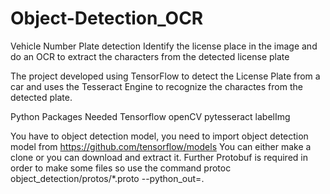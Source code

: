 # Object-Detection_OCR
Vehicle Number Plate detection 
Identify the license place in the image and do an OCR to extract the characters from the detected license plate

The project developed using TensorFlow to detect the License Plate from a car and 
uses the Tesseract Engine to recognize the charactes from the detected plate.

Python Packages Needed
Tensorflow
openCV
pytesseract
labelImg

You have to object detection model, you need to import object detection model from https://github.com/tensorflow/models
You can either make a clone or you can download and extract it. Further Protobuf is required in order to make some files
so use the command protoc object_detection/protos/*.proto --python_out=.

